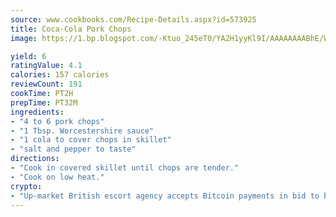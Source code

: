```yaml
---
source: www.cookbooks.com/Recipe-Details.aspx?id=573925
title: Coca-Cola Pork Chops
image: https://1.bp.blogspot.com/-Ktuo_245eT0/YA2H1yyKl9I/AAAAAAAABhE/WMoqSq2tWOcgMkPaLYZ-49h8pVDUUwFCQCLcBGAsYHQ/s307/5.png

yield: 6
ratingValue: 4.1
calories: 157 calories
reviewCount: 191
cookTime: PT2H
prepTime: PT32M
ingredients:
- "4 to 6 pork chops"
- "1 Tbsp. Worcestershire sauce"
- "1 cola to cover chops in skillet"
- "salt and pepper to taste"
directions:
- "Cook in covered skillet until chops are tender."
- "Cook on low heat."
crypto:
- "Up-market British escort agency accepts Bitcoin payments in bid to boost worker safety and client anonymity."
---
```

